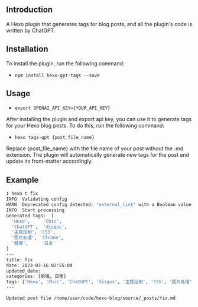 ## Introduction
A Hexo plugin that generates tags for blog posts, and all the plugin's code is written by ChatGPT. 

## Installation
To install the plugin, run the following command:
- `npm install hexo-gpt-tags --save`


## Usage
- `export OPENAI_API_KEY={YOUR_API_KEY}`

After installing the plugin and export api key, you can use it to generate tags for your Hexo blog posts. To do this, run the following command:

- `hexo tags-gpt {post_file_name}`

Replace {post_file_name} with the file name of your post without the .md extension. The plugin will automatically generate new tags for the post and update its front-matter accordingly.

## Example
``` bash
❯ hexo t fix
INFO  Validating config
WARN  Deprecated config detected: "external_link" with a Boolean value is deprecated. See https://hexo.io/docs/configuration for more details.
INFO  Start processing
Generated tags:  [
  'Hexo',     'Chic',
  'ChatGPT',  'disqus',
  '主题定制', 'CSS',
  '图片处理', 'iframe',
  '健康',     '日本'
]
---
title: fix
date: 2023-03-16 02:55:04
updated_date:
categories: [前端, 日常]
tags: ['Hexo', 'Chic', 'ChatGPT', 'disqus', '主题定制', 'CSS', '图片处理', 'iframe', '健康', '日本']
---

Updated post file /home/user/code/hexo-blog/source/_posts/fix.md

```
